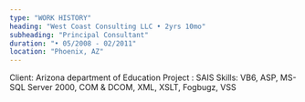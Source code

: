```yaml
---
type: "WORK HISTORY"
heading: "West Coast Consulting LLC • 2yrs 10mo"
subheading: "Principal Consultant"
duration: "• 05/2008 - 02/2011"
location: "Phoenix, AZ"
---
```

Client: Arizona department of Education
Project : SAIS
Skills: VB6, ASP, MS-SQL Server 2000, COM & DCOM, XML, XSLT, Fogbugz, VSS

